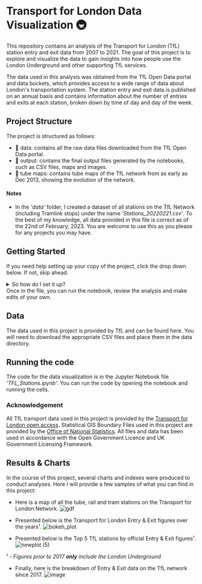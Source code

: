 # Transport for London Data Visualization 🚇
This repository contains an analysis of the Transport for London (TfL) station entry and exit data from 2007 to 2021. The goal of this project is to explore and visualize the data to gain insights into how people use the London Underground and other supporting TfL services.

The data used in this analysis was obtained from the TfL Open Data portal and data buckets, which provides access to a wide range of data about London's transportation system. The station entry and exit data is published on an annual basis and contains information about the number of entries and exits at each station, broken down by time of day and day of the week.

## Project Structure
The project is structured as follows:
* 📁 data: contains all the raw data files downloaded from the TfL Open Data portal.
* 📁 output: contains the final output files generated by the notebooks, such as CSV files, maps and images.
* 📁 tube maps: contains tube maps of the TfL network from as early as Dec 2013, showing the evolution of the network.

#### Notes
- In the *'data'* folder, I created a dataset of all stations on the TfL Network (including Tramlink stops) under the name *'Stations_20220221.csv'*. To the best of my knowledge, all data provided in this file is correct as of the 22nd of February, 2023. You are welcome to use this as you please for any projects you may have. 

## Getting Started
If you need help setting up your copy of the project, click the drop down below. If not, skip ahead.

<details>
<summary>So how do I set it up?</summary>
<br>
These instructions will get you a copy of the project up and running on your local machine for testing and development purposes.

First of all, this project makes use of all the following python libraries and packages:

### Built With
In working on this project, the following libraries were utilized.
- Python 🐍 - Programming language
- Pandas 🐼 - Data manipulation library
- Numpy 🔢 - Scientific maths library
- Geopandas 🗺️ - Geographical data manipulation library
- Matplotlib 📊 - Data visualization library
- Seaborn 🌊 - Data visualization library
- Plotly 📈 - Interactive data visualization library
- Folium 🍃 - Interactive map plotting library
- Shapely 🌍 - Geocoding library
- hvplot 📈 - Data visualization library

### Prerequisites
You will need to have Python 3 and the necessary libraries installed. You can install these libraries using pip by running the below :
```
pip install -r requirements.txt 
```
- Clone the project repository to your local machine.
- Open a command prompt or terminal window and navigate to the project directory.
- If you have VS Code or Jupyter Notebook, you can open up the folder by running:
```
code .  # for VS Code
```  
OR 
```
jupyter notebook  # for Jupyter Notebook
```  
If you do have either, I have linked the download link for [VS code](https://code.visualstudio.com/Download)   
</details>
Once in the file, you can run the notebook, review the analysis and make edits of your own.


## Data
The data used in this project is provided by TfL and can be found here. You will need to download the appropriate CSV files and place them in the data directory.

## Running the code
The code for the data visualization is in the Jupyter Notebook file *'TFL_Stations.ipynb'*. You can run the code by opening the notebook and running the cells.

<!--- ## Results
The results of our analysis show some interesting trends and patterns in the TfL station entry and exit data from 2007 to 2021. Some of the key findings include:

The total number of station entries and exits has steadily increased over time, with a peak in 2019 and a sharp decline in 2020 due to the COVID-19 pandemic.
Some stations are much busier than others, with the busiest stations being in central London and the quieter stations being in the suburbs.
The data shows clear patterns by time of day and day of the week, with peak usage during weekday rush hours and lower usage on weekends and holidays.
These results can be further explored and used to inform transportation planning and policy decisions.

## Conclusion
In conclusion, this project has demonstrated the power of data analysis and visualization in gaining insights into complex systems such as the London transportation network. By cleaning and exploring the TfL station entry and exit data from 2007 to 2021, we have been able to identify key patterns and trends that can be used to inform transportation planning and policy decisions. The Jupyter notebooks and code in this repository provide a foundation for further analysis and exploration of this rich dataset. --->




### Acknowledgement
All TfL transport data used in this project is provided by the [Transport for London open access](https://tfl.gov.uk/info-for/open-data-users/our-open-data). 
Statistical GIS Boundary Files used in this project are provided by the [Office of National Statistics](https://data.london.gov.uk/dataset/statistical-gis-boundary-files-london). All files and data has been used in accordance with the  Open Government Licence and UK Government Licensing Framework.

## Results & Charts
In the course of this project, several charts and indexes were produced to conduct analyses. Here I will provide a few samples of what you can find in this project:

- Here is a map of all the tube, rail and tram stations on the Transport for London Network. 
![gdf](https://user-images.githubusercontent.com/42135459/221436171-0b66359d-b70b-423f-8e7d-1ed50ebad781.png)

- Presented below is the Transport for London Entry & Exit figures over the years¹. 
![bokeh_plot](https://user-images.githubusercontent.com/42135459/221436610-26acb247-37ac-46fb-ba1b-49848bfcbf7c.png)

- Presented below is the Top 5 TfL stations by official Entry & Exit figures¹.
![newplot (5)](https://user-images.githubusercontent.com/42135459/221932470-0bab7270-06a2-4379-be09-67c3776332a8.png)

¹ - *Figures prior to 2017 **only** include the London Underground*

- Finally, here is the breakdown of Entry & Exit data on the TfL network since 2017.
![image](https://user-images.githubusercontent.com/42135459/222136679-28554ace-7bc4-4dc0-bf8f-c568365250ca.png)


<!--- TfL Station Entry and Exit Data Analysis
This repository contains an analysis of the Transport for London (TfL) station entry and exit data from 2007 to 2021. The goal of this project is to explore and visualize the data to gain insights into how people use the London Underground and other TfL services.

Results
The results of our analysis show some interesting trends and patterns in the TfL station entry and exit data from 2007 to 2021. Some of the key findings include:

The total number of station entries and exits has steadily increased over time, with a peak in 2019 and a sharp decline in 2020 due to the COVID-19 pandemic.
Some stations are much busier than others, with the busiest stations being in central London and the quieter stations being in the suburbs.
The data shows clear patterns by time of day and day of the week, with peak usage during weekday rush hours and lower usage on weekends and holidays.
These results can be further explored and used to inform transportation planning and policy decisions.

Conclusion
In conclusion, this project has demonstrated the power of data analysis and visualization in gaining insights into complex systems such as the London transportation network. By cleaning and exploring the TfL station entry and exit data from 2007 to 2021, we have been able to identify key patterns and trends that can be used to inform transportation planning and policy decisions. The Jupyter notebooks and code in this repository provide a foundation for further analysis and exploration of this rich dataset. --->
